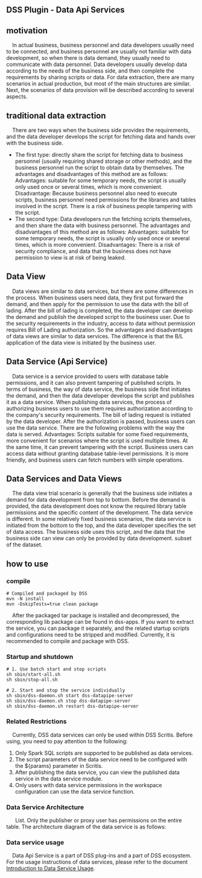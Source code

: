 DSS Plugin - Data Api Services
----------
## motivation
&nbsp;&nbsp;&nbsp;&nbsp;In actual business, business personnel and data developers usually need to be connected, and business personnel are usually not familiar with data development, so when there is data demand, they usually need to communicate with data personnel. Data developers usually develop data according to the needs of the business side, and then complete the requirements by sharing scripts or data.
For data extraction, there are many scenarios in actual production, but most of the main structures are similar. Next, the scenarios of data provision will be described according to several aspects.
## traditional data extraction
&nbsp;&nbsp;&nbsp;&nbsp;There are two ways when the business side provides the requirements, and the data developer develops the script for fetching data and hands over with the business side.
- The first type: directly share the script for fetching data to business personnel (usually requiring shared storage or other methods), and the business personnel run the script to obtain data by themselves. The advantages and disadvantages of this method are as follows:
  Advantages: suitable for some temporary needs, the script is usually only used once or several times, which is more convenient.
  Disadvantage: Because business personnel also need to execute scripts, business personnel need permissions for the libraries and tables involved in the script. There is a risk of business people tampering with the script.
- The second type: Data developers run the fetching scripts themselves, and then share the data with business personnel. The advantages and disadvantages of this method are as follows:
  Advantages: suitable for some temporary needs, the script is usually only used once or several times, which is more convenient.
  Disadvantages: There is a risk of security compliance, and data that the business does not have permission to view is at risk of being leaked.
## Data View
&nbsp;&nbsp;&nbsp;&nbsp;Data views are similar to data services, but there are some differences in the process. When business users need data, they first put forward the demand, and then apply for the permission to use the data with the bill of lading. After the bill of lading is completed, the data developer can develop the demand and publish the developed script to the business user.
Due to the security requirements in the industry, access to data without permission requires Bill of Lading authorization. So the advantages and disadvantages of data views are similar to data services.
The difference is that the B/L application of the data view is initiated by the business user.
## Data Service (Api Service)
&nbsp;&nbsp;&nbsp;&nbsp;Data service is a service provided to users with database table permissions, and it can also prevent tampering of published scripts. In terms of business, the way of data service, the business side first initiates the demand, and then the data developer develops the script and publishes it as a data service.
When publishing data services, the process of authorizing business users to use them requires authorization according to the company's security requirements. The bill of lading request is initiated by the data developer. After the authorization is passed, business users can use the data service. There are the following problems with the way the data is served.
Advantages: Scripts suitable for some fixed requirements, more convenient for scenarios where the script is used multiple times. At the same time, it can prevent tampering with the script. Business users can access data without granting database table-level permissions. It is more friendly, and business users can fetch numbers with simple operations.
## Data Services and Data Views
&nbsp;&nbsp;&nbsp;&nbsp;The data view trial scenario is generally that the business side initiates a demand for data development from top to bottom. Before the demand is provided, the data development does not know the required library table permissions and the specific content of the development.
The data service is different. In some relatively fixed business scenarios, the data service is initiated from the bottom to the top, and the data developer specifies the set of data access. The business side uses this script, and the data that the business side can view can only be provided by data development. subset of the dataset.
## how to use
### compile
```shell
# Compiled and packaged by DSS
mvn -N install
mvn -DskipTests=true clean package
```
&nbsp;&nbsp;&nbsp;&nbsp;After the packaged tar package is installed and decompressed, the corresponding lib package can be found in dss-apps. If you want to extract the service, you can package it separately, and the related startup scripts and configurations need to be stripped and modified. Currently, it is recommended to compile and package with DSS.
### Startup and shutdown
```shell
# 1. Use batch start and stop scripts
sh sbin/start-all.sh
sh sbin/stop-all.sh

# 2. Start and stop the service individually
sh sbin/dss-daemon.sh start dss-datapipe-server
sh sbin/dss-daemon.sh stop dss-datapipe-server
sh sbin/dss-daemon.sh restart dss-datapipe-server
```
### Related Restrictions
&nbsp;&nbsp;&nbsp;&nbsp;Currently, DSS data services can only be used within DSS Scritis. Before using, you need to pay attention to the following:
1. Only Spark SQL scripts are supported to be published as data services.
2. The script parameters of the data service need to be configured with the ${params} parameter in Scritis.
3. After publishing the data service, you can view the published data service in the data service module.
4. Only users with data service permissions in the workspace configuration can use the data service function.

### Data Service Architecture
&nbsp; &nbsp; &nbsp; List. Only the publisher or proxy user has permissions on the entire table. The architecture diagram of the data service is as follows:


### Data service usage
&nbsp;&nbsp;&nbsp;&nbsp;Data Api Service is a part of DSS plug-ins and a part of DSS ecosystem. For the usage instructions of data services, please refer to the document [Introduction to Data Service Usage]().



